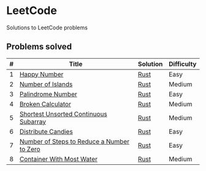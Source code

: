 # LeetCode
Solutions to LeetCode problems

## Problems solved

| # | Title | Solution | Difficulty |
|---| ----- | -------- | ---------- |
|1|[Happy Number](https://leetcode.com/problems/happy-number/) | [Rust](./easy/happy_number/happy_number.rs)|Easy|
|2|[Number of Islands](https://leetcode.com/problems/number-of-islands/) | [Rust](./medium/number_of_islands/number_of_islands.rs)|Medium|
|3|[Palindrome Number](https://leetcode.com/problems/palindrome-number/) | [Rust](./easy/palindrome_number/palindrome_number.rs)|Easy|
|4|[Broken Calculator](https://leetcode.com/problems/broken-calculator/) | [Rust](./medium/broken_calculator/broken_calculator.rs)|Medium|
|5|[Shortest Unsorted Continuous Subarray](https://leetcode.com/problems/shortest-unsorted-continuous-subarray/) | [Rust](./medium/shortest_unsorted_continuous_subarray/shortest_unsorted_continuous_subarray.rs)|Medium|
|6|[Distribute Candies](https://leetcode.com/problems/distribute-candies/) | [Rust](./easy/distribute_candies/distribute_candies.rs)|Easy|
|7|[Number of Steps to Reduce a Number to Zero](https://leetcode.com/problems/number-of-steps-to-reduce-a-number-to-zero/) | [Rust](./easy/number_of_steps_to_reduce_a_number_to_zero/number_of_steps_to_reduce_a_number_to_zero.rs)|Easy|
|8|[Container With Most Water](https://leetcode.com/problems/container-with-most-water/) | [Rust](./medium/container_with_most_water/container_with_most_water.rs)|Medium|

